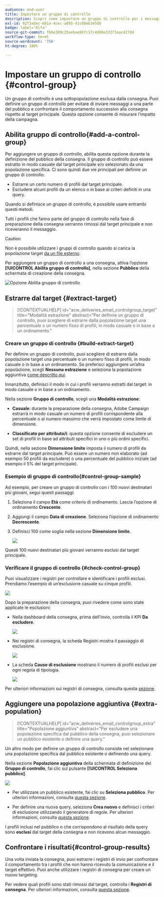 ```yaml
---
audience: end-user
title: Impostare un gruppo di controllo
description: Scopri come impostare un gruppo di controllo per i messaggi nell’interfaccia utente di Campaign Web
exl-id: 02f3adec-681a-4cec-a895-41c80eb345db
badge: label="Alfa"
source-git-commit: fb6e389c25aebae8bfc17c4d88e33273aac427dd
workflow-type: tm+mt
source-wordcount: '756'
ht-degree: 100%

---
```


# Impostare un gruppo di controllo {#control-group}

Un gruppo di controllo è una sottopopolazione esclusa dalla consegna. Puoi definire un gruppo di controllo per evitare di inviare messaggi a una parte del pubblico e confrontare il comportamento successivo alla consegna rispetto al target principale. Questa opzione consente di misurare l’impatto della campagna.

## Abilita gruppo di controllo{#add-a-control-group}

Per aggiungere un gruppo di controllo, abilita questa opzione durante la definizione del pubblico della consegna. Il gruppo di controllo può essere estratto in modo casuale dal target principale e/o selezionato da una popolazione specifica. Ci sono quindi due vie principali per definire un gruppo di controllo:

* Estrarre un certo numero di profili dal target principale.
* Escludere alcuni profili da un elenco o in base ai criteri definiti in una query.

Quando si definisce un gruppo di controllo, è possibile usare entrambi questi metodi.

Tutti i profili che fanno parte del gruppo di controllo nella fase di preparazione della consegna verranno rimossi dal target principale e non riceveranno il messaggio.

>[!CAUTION]
>
>Non è possibile utilizzare i gruppi di controllo quando si carica la popolazione target [da un file esterno](file-audience.md).

Per aggiungere un gruppo di controllo a una consegna, attiva l’opzione **[!UICONTROL Abilita gruppo di controllo]**, nella sezione **Pubblico** della schermata di creazione della consegna.

![Opzione Abilita gruppo di controllo](assets/control-group1.png)


## Estrarre dal target {#extract-target}

>[!CONTEXTUALHELP]
>id="acw_deliveries_email_controlgroup_target"
>title="Modalità estrazione"
>abstract="Per definire un gruppo di controllo, puoi scegliere di estrarre dalla popolazione target una percentuale o un numero fisso di profili, in modo casuale o in base a un ordinamento."


### Creare un gruppo di controllo {#build-extract-target}

Per definire un gruppo di controllo, puoi scegliere di estrarre dalla popolazione target una percentuale o un numero fisso di profili, in modo casuale o in base a un ordinamento. Se preferisci aggiungere un’altra popolazione, scegli **Nessuna estrazione** e seleziona la popolazione aggiuntiva [come descritto qui](#extra-population).

Innanzitutto, definisci il modo in cui i profili verranno estratti dal target: in modo casuale o in base a un ordinamento.

Nella sezione **Gruppo di controllo**, scegli una **Modalità estrazione**:

* **Casuale**: durante la preparazione della consegna, Adobe Campaign estrarrà in modo casuale un numero di profili corrispondente alla percentuale o al numero massimo che verrà impostato come limite di dimensione.

* **Classificato per attributo/i**: questa opzione consente di escludere un set di profili in base ad attributi specifici in uno o più ordini specifici.


Quindi, nella sezione **Dimensione limite** imposta il numero di profili da estrarre dal target principale. Può essere un numero non elaborato (ad esempio 50 profili da escludere) o una percentuale del pubblico iniziale (ad esempio il 5% del target principale).


### Esempio di gruppo di controllo{#control-group-sample}

Ad esempio, per creare un gruppo di controllo con i 100 nuovi destinatari più giovani, segui questi passaggi:

1. Seleziona il campo **Età** come criterio di ordinamento. Lascia l’opzione di ordinamento **Crescente**.
1. Aggiungi il campo **Data di creazione**. Seleziona l’opzione di ordinamento **Decrescente**.
1. Definisci 100 come soglia nella sezione **Dimensione limite**.

   ![](assets/control-group2.png)

Questi 100 nuovi destinatari più giovani verranno esclusi dal target principale.

### Verificare il gruppo di controllo {#check-control-group}

Puoi visualizzare i registri per controllare e identificare i profili esclusi. Prendiamo l’esempio di un’esclusione casuale su cinque profili.

![](assets/control-group4.png)

Dopo la preparazione della consegna, puoi rivedere come sono state applicate le esclusioni:

* Nella dashboard della consegna, prima dell’invio, controlla il KPI **Da escludere**.

  ![](assets/control-group5.png)

* Nei registri di consegna, la scheda Registri mostra il passaggio di esclusione.

  ![](assets/control-group-sample-logs.png)
<!--

 * The **Exclusion logs** tab displays each profile and the related exclusion **Reason**.

    ![](assets/control-group6.png)
-->

* La scheda **Cause di esclusione** mostrano il numero di profili esclusi per ogni regola di tipologia.

  ![](assets/control-group7.png)

Per ulteriori informazioni sui registri di consegna, consulta questa [sezione](../monitor/delivery-logs.md).

## Aggiungere una popolazione aggiuntiva {#extra-population}

>[!CONTEXTUALHELP]
>id="acw_deliveries_email_controlgroup_extra"
>title="Popolazione aggiuntiva"
>abstract="Per escludere una popolazione specifica dal pubblico della consegna, puoi selezionare un pubblico esistente o definire una query."

Un altro modo per definire un gruppo di controllo consiste nel selezionare una popolazione specifica dal pubblico esistente o definendo una query.

Nella sezione **Popolazione aggiuntiva** della schermata di definizione del **Gruppo di controllo**, fai clic sul pulsante **[!UICONTROL Seleziona pubblico]**.

![](assets/control-group3.png)

* Per utilizzare un pubblico esistente, fai clic su **Seleziona pubblico**. Per ulteriori informazioni, consulta [questa sezione](add-audience.md).

* Per definire una nuova query, seleziona **Crea nuovo** e definisci i criteri di esclusione utilizzando il generatore di regole. Per ulteriori informazioni, consulta [questa sezione](segment-builder.md).

I profili inclusi nel pubblico o che corrispondono al risultato della query sono **esclusi** dal target della consegna e non ricevono alcun messaggio.

## Confrontare i risultati{#control-group-results}

Una volta inviata la consegna, puoi estrarre i registri di invio per confrontare il comportamento tra i profili che non hanno ricevuto la comunicazione e il target effettivo. Puoi anche utilizzare i registri di consegna per creare un nuovo targeting.

Per vedere quali profili sono stati rimossi dal target, controlla i **Registri di consegna**. Per ulteriori informazioni, consulta [questa sezione](#check-control-group).


